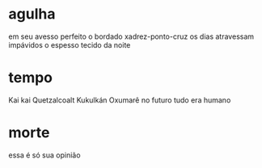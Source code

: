 # agulha

em seu avesso perfeito
o bordado
xadrez-ponto-cruz
os dias atravessam
impávidos
o espesso tecido da noite

# tempo

Kai kai
Quetzalcoalt
Kukulkán
Oxumarê
no futuro tudo era humano

# morte

essa é só sua opinião
